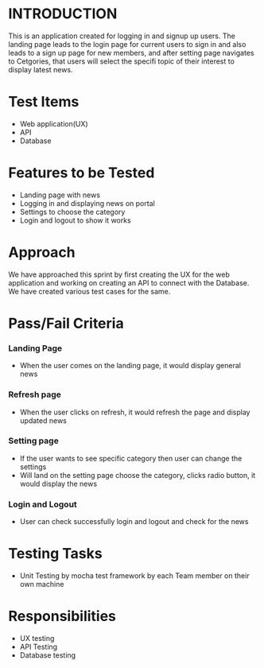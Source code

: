 # INTRODUCTION

This is an application created for logging in and signup up users. The landing page leads to the login page for current users to sign in and also leads to a sign up page for new members, and after setting page navigates to Cetgories, that users will select the specifi topic of their interest to display latest news.

# Test Items
- Web application(UX) 
- API
- Database 

# Features to be Tested
- Landing page with news
- Logging in and displaying news on portal
- Settings to choose the category
- Login and logout to show it works

# Approach
We have approached this sprint by first creating the UX for the web application and working on creating an API to connect with the Database. We have created various test cases for the same.

# Pass/Fail Criteria

### Landing Page 
- When the user comes on the landing page, it would display general news

### Refresh page
- When the user clicks on refresh, it would refresh the page and display updated news

### Setting page
- If the user wants to see specific category then user can change the settings
- Will land on the setting page choose the category, clicks radio button, it would display the news

### Login and Logout
- User can check successfully login and logout and check for the news

# Testing Tasks
- Unit Testing by mocha test framework by each Team member on their own machine

# Responsibilities
- UX testing
- API Testing
- Database testing
